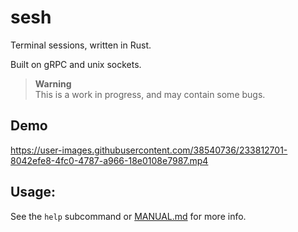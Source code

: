 # sesh

Terminal sessions, written in Rust.

Built on gRPC and unix sockets.

> **Warning**       
> This is a work in progress, and may contain some bugs.        

## Demo

https://user-images.githubusercontent.com/38540736/233812701-8042efe8-4fc0-4787-a966-18e0108e7987.mp4


## Usage:


See the `help` subcommand or [MANUAL.md](https://github.com/willothy/sesh/blob/main/MANUAL.md) for more info.
